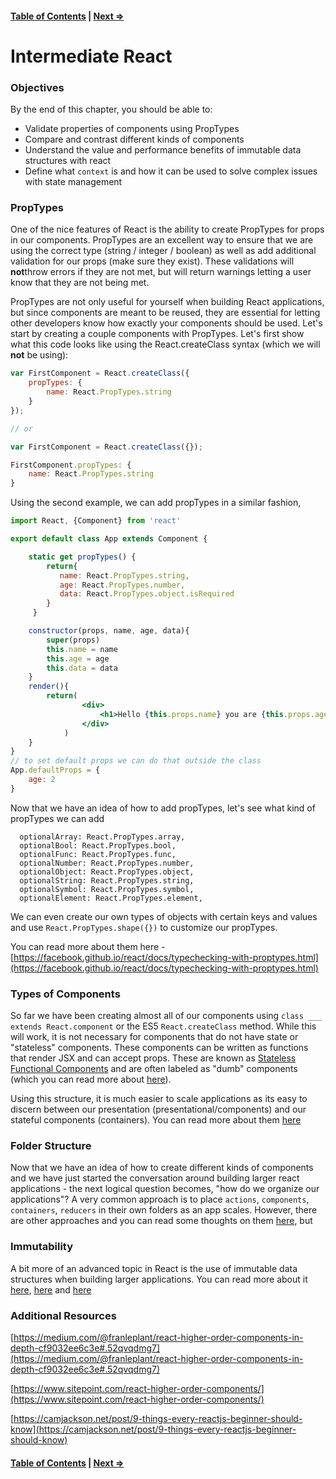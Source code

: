 #### [Table of Contents](./../readme.md) | [Next ⇒](./02-testing_react.md)

# Intermediate React

### Objectives

By the end of this chapter, you should be able to:

- Validate properties of components using PropTypes
- Compare and contrast different kinds of components
- Understand the value and performance benefits of immutable data structures with react
- Define what `context` is and how it can be used to solve complex issues with state management

### PropTypes

One of the nice features of React is the ability to create PropTypes for props in our components. PropTypes are an excellent way to ensure that we are using the correct type (string / integer / boolean) as well as add additional validation for our props (make sure they exist). These validations will **not**throw errors if they are not met, but will return warnings letting a user know that they are not being met. 

PropTypes are not only useful for yourself when building React applications, but since components are meant to be reused, they are essential for letting other developers know how exactly your components should be used. Let's start by creating a couple components with PropTypes. Let's first show what this code looks like using the React.createClass syntax (which we will **not** be using):

```jsx
var FirstComponent = React.createClass({
    propTypes: {
        name: React.PropTypes.string
    }
});

// or 

var FirstComponent = React.createClass({});

FirstComponent.propTypes: {
    name: React.PropTypes.string
}

```

Using the second example, we can add propTypes in a similar fashion,

```jsx
import React, {Component} from 'react'

export default class App extends Component {

    static get propTypes() {
        return{
           name: React.PropTypes.string,
           age: React.PropTypes.number,
           data: React.PropTypes.object.isRequired
        }
     }

    constructor(props, name, age, data){
        super(props)
        this.name = name
        this.age = age
        this.data = data
    }
    render(){
        return(
                <div>
                    <h1>Hello {this.props.name} you are {this.props.age} years old</h1>
                </div>
            )
    }
}
// to set default props we can do that outside the class
App.defaultProps = {
    age: 2
}
```

Now that we have an idea of how to add propTypes, let's see what kind of propTypes we can add 

```
  optionalArray: React.PropTypes.array,
  optionalBool: React.PropTypes.bool,
  optionalFunc: React.PropTypes.func,
  optionalNumber: React.PropTypes.number,
  optionalObject: React.PropTypes.object,
  optionalString: React.PropTypes.string,
  optionalSymbol: React.PropTypes.symbol,
  optionalElement: React.PropTypes.element,
```

We can even create our own types of objects with certain keys and values and use `React.PropTypes.shape({})` to customize our propTypes.

You can read more about them here  -[https://facebook.github.io/react/docs/typechecking-with-proptypes.html](https://facebook.github.io/react/docs/typechecking-with-proptypes.html)

### Types of Components

So far we have been creating almost all of our components using `class ___ extends React.component` or the ES5 `React.createClass` method. While this will work, it is not necessary for components that do not have state or "stateless" components. These components can be written as functions that render JSX and can accept props. These are known as [Stateless Functional Components](https://facebook.github.io/react/blog/2015/10/07/react-v0.14.html#stateless-functional-components) and are often labeled as "dumb" components (which you can read more about [here](https://medium.com/@dan_abramov/smart-and-dumb-components-7ca2f9a7c7d0#.mlq5og2kx)). 

Using this structure, it is much easier to scale applications as its easy to discern between our presentation (presentational/components) and our stateful components (containers). You can read more about them [here](http://jaketrent.com/post/smart-dumb-components-react/)

### Folder Structure

Now that we have an idea of how to create different kinds of components and we have just started the conversation around building larger react applications - the next logical question becomes, "how do we organize our applications"? A very common approach is to place `actions`, `components`, `containers`, `reducers` in their own folders as an app scales. However, there are other approaches and you can read some thoughts on them [here](https://medium.com/@alexmngn/how-to-better-organize-your-react-applications-2fd3ea1920f1#.yx64ess6p), but

### Immutability

A bit more of an advanced topic in React is the use of immutable data structures when building larger applications. You can read more about it [here](http://reactkungfu.com/2015/08/pros-and-cons-of-using-immutability-with-react-js/), [here](http://jamesknelson.com/should-i-use-shouldcomponentupdate/) and [here](https://facebook.github.io/react/docs/optimizing-performance.html#using-immutable-data-structures)

### Additional Resources

[https://medium.com/@franleplant/react-higher-order-components-in-depth-cf9032ee6c3e#.52qvqdmg7](https://medium.com/@franleplant/react-higher-order-components-in-depth-cf9032ee6c3e#.52qvqdmg7)

[https://www.sitepoint.com/react-higher-order-components/](https://www.sitepoint.com/react-higher-order-components/)

[https://camjackson.net/post/9-things-every-reactjs-beginner-should-know](https://camjackson.net/post/9-things-every-reactjs-beginner-should-know)

#### [Table of Contents](./../readme.md) | [Next ⇒](./02-react_router.md)
